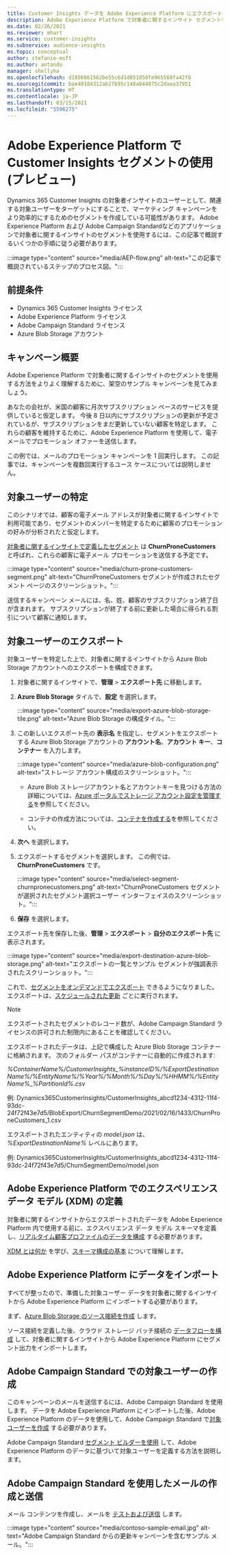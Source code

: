 ```yaml
---
title: Customer Insights データを Adobe Experience Platform にエクスポート
description: Adobe Experience Platform で対象者に関するインサイト セグメントを使用する方法について説明します。
ms.date: 02/26/2021
ms.reviewer: mhart
ms.service: customer-insights
ms.subservice: audience-insights
ms.topic: conceptual
author: stefanie-msft
ms.author: antando
manager: shellyha
ms.openlocfilehash: d1856861562be55c6d1d051050fe965560fa42f8
ms.sourcegitcommit: bae40184312ab27b95c140a044875c2daea37951
ms.translationtype: HT
ms.contentlocale: ja-JP
ms.lasthandoff: 03/15/2021
ms.locfileid: "5596275"
---
```

# <a name="use-customer-insights-segments-in-adobe-experience-platform-preview"></a>Adobe Experience Platform で Customer Insights セグメントの使用 (プレビュー)

Dynamics 365 Customer Insights の対象者インサイトのユーザーとして、関連する対象ユーザーをターゲットにすることで、マーケティング キャンペーンをより効率的にするためのセグメントを作成している可能性があります。 Adobe Experience Platform および Adobe Campaign Standardなどのアプリケーションで対象者に関するインサイトのセグメントを使用するには、この記事で概説するいくつかの手順に従う必要があります。

:::image type="content" source="media/AEP-flow.png" alt-text="この記事で概説されているステップのプロセス図。":::

## <a name="prerequisites"></a>前提条件

-   Dynamics 365 Customer Insights ライセンス
-   Adobe Experience Platform ライセンス
-   Adobe Campaign Standard ライセンス
-   Azure Blob Storage アカウント

## <a name="campaign-overview"></a>キャンペーン概要

Adobe Experience Platform で対象者に関するインサイトのセグメントを使用する方法をよりよく理解するために、架空のサンプル キャンペーンを見てみましょう。

あなたの会社が、米国の顧客に月次サブスクリプション ベースのサービスを提供していると仮定します。 今後 8 日以内にサブスクリプションの更新が予定されているが、サブスクリプションをまだ更新していない顧客を特定します。 これらの顧客を維持するために、Adobe Experience Platform を使用して、電子メールでプロモーション オファーを送信します。

この例では、メールのプロモーション キャンペーンを 1 回実行します。 この記事では、キャンペーンを複数回実行するユース ケースについては説明しません。

## <a name="identify-your-target-audience"></a>対象ユーザーの特定

このシナリオでは、顧客の電子メール アドレスが対象者に関するインサイトで利用可能であり、セグメントのメンバーを特定するために顧客のプロモーションの好みが分析されたと仮定します。

[対象者に関するインサイトで定義したセグメント](segments.md) は **ChurnProneCustomers** と呼ばれ、これらの顧客に電子メール プロモーションを送信する予定です。

:::image type="content" source="media/churn-prone-customers-segment.png" alt-text="ChurnProneCustomers セグメントが作成されたセグメント ページのスクリーンショット。":::

送信するキャンペーン メールには、名、姓、顧客のサブスクリプション終了日が含まれます。 サブスクリプションが終了する前に更新した場合に得られる割引について顧客に通知します。

## <a name="export-your-target-audience"></a>対象ユーザーのエクスポート

対象ユーザーを特定した上で、対象者に関するインサイトから Azure Blob Storage アカウントへのエクスポートを構成できます。

1. 対象者に関するインサイトで、**管理** > **エクスポート先** に移動します。

1. **Azure Blob Storage** タイルで、**設定** を選択します。

   :::image type="content" source="media/export-azure-blob-storage-tile.png" alt-text="Azure Blob Storage の構成タイル。":::

1. この新しいエクスポート先の **表示名** を指定し、セグメントをエクスポートする Azure Blob Storage アカウントの **アカウント名**、**アカウント キー**、**コンテナー** を入力します。  
      
   :::image type="content" source="media/azure-blob-configuration.png" alt-text="ストレージ アカウント構成のスクリーンショット。"::: 

   - Azure Blob ストレージアカウント名とアカウントキーを見つける方法の詳細については、[Azure ポータルでストレージ アカウント設定を管理する](/azure/storage/common/storage-account-manage)を参照してください。

   - コンテナの作成方法については、[コンテナを作成する](/azure/storage/blobs/storage-quickstart-blobs-portal#create-a-container)を参照してください。

1. **次へ** を選択します。

1. エクスポートするセグメントを選択します。 この例では、**ChurnProneCustomers** です。

   :::image type="content" source="media/select-segment-churnpronecustomers.png" alt-text="ChurnProneCustomers セグメントが選択されたセグメント選択ユーザー インターフェイスのスクリーンショット。":::

1. **保存** を選択します。

エクスポート先を保存した後、**管理** > **エクスポート** > **自分のエクスポート先** に表示されます。

:::image type="content" source="media/export-destination-azure-blob-storage.png" alt-text="エクスポートの一覧とサンプル セグメントが強調表示されたスクリーンショット。":::

これで、[セグメントをオンデマンドでエクスポート](export-destinations.md#export-data-on-demand) できるようになりました。 エクスポートは、[スケジュールされた更新](system.md) ごとに実行されます。

> [!NOTE]
> エクスポートされたセグメントのレコード数が、Adobe Campaign Standard ライセンスの許可された制限内にあることを確認してください。

エクスポートされたデータは、上記で構成した Azure Blob Storage コンテナーに格納されます。 次のフォルダー パスがコンテナーに自動的に作成されます:

*%ContainerName%/CustomerInsights_%instanceID%/%ExportDestinationName%/%EntityName%/%Year%/%Month%/%Day%/%HHMM%/%EntityName%_%PartitionId%.csv*

例: Dynamics365CustomerInsights/CustomerInsights_abcd1234-4312-11f4-93dc-24f72f43e7d5/BlobExport/ChurnSegmentDemo/2021/02/16/1433/ChurnProneCustomers_1.csv

エクスポートされたエンティティの *model.json* は、*%ExportDestinationName%* レベルにあります。

例: Dynamics365CustomerInsights/CustomerInsights_abcd1234-4312-11f4-93dc-24f72f43e7d5/ChurnSegmentDemo/model.json

## <a name="define-experience-data-model-xdm-in-adobe-experience-platform"></a>Adobe Experience Platform でのエクスペリエンス データ モデル (XDM) の定義

対象者に関するインサイトからエクスポートされたデータを Adobe Experience Platform 内で使用する前に、エクスペリエンス データ モデル スキーマを定義し、[リアルタイム顧客プロファイルのデータを構成](https://experienceleague.adobe.com/docs/experience-platform/profile/tutorials/dataset-configuration.html#tutorials) する必要があります。

[XDM とは何か](https://experienceleague.adobe.com/docs/experience-platform/xdm/home.html) を学び、[スキーマ構成の基本](https://experienceleague.adobe.com/docs/experience-platform/xdm/schema/composition.html#schema) について理解します。

## <a name="import-data-into-adobe-experience-platform"></a>Adobe Experience Platform にデータをインポート

すべてが整ったので、準備した対象ユーザー データを対象者に関するインサイトから Adobe Experience Platform にインポートする必要があります。

まず、[Azure Blob Storage のソース接続を作成](https://experienceleague.adobe.com/docs/experience-platform/sources/ui-tutorials/create/cloud-storage/blob.html#getting-started) します。    

ソース接続を定義した後、クラウド ストレージ バッチ接続の [データフローを構成](https://experienceleague.adobe.com/docs/experience-platform/sources/ui-tutorials/dataflow/cloud-storage.html#ui-tutorials) して、対象者に関するインサイトから Adobe Experience Platform にセグメント出力をインポートします。

## <a name="create-an-audience-in-adobe-campaign-standard"></a>Adobe Campaign Standard での対象ユーザーの作成

このキャンペーンのメールを送信するには、Adobe Campaign Standard を使用します。 データを Adobe Experience Platform にインポートした後、Adobe Experience Platform のデータを使用して、Adobe Campaign Standard で[対象ユーザーを作成](https://experienceleague.adobe.com/docs/campaign-standard/using/profiles-and-audiences/get-started-profiles-and-audiences.html#permission) する必要があります。

Adobe Campaign Standard [セグメント ビルダーを使用](https://experienceleague.adobe.com/docs/campaign-standard/using/profiles-and-audiences/working-with-adobe-experience-platform/aep-using-segment-builder.html#building-a-segment) して、Adobe Experience Platform のデータに基づいて対象ユーザーを定義する方法を説明します。

## <a name="create-and-send-the-email-using-adobe-campaign-standard"></a>Adobe Campaign Standard を使用したメールの作成と送信

メール コンテンツを作成し、メールを [テストおよび送信](https://experienceleague.adobe.com/docs/campaign-standard/using/testing-and-sending/get-started-sending-messages.html#preparing-and-testing-messages) します。

:::image type="content" source="media/contoso-sample-email.jpg" alt-text="Adobe Campaign Standard からの更新キャンペーンを含むサンプル メール。":::